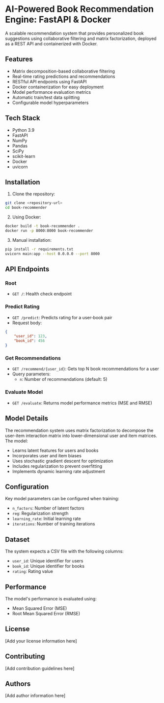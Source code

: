 # AI-Powered Book Recommendation Engine: FastAPI & Docker

A scalable recommendation system that provides personalized book suggestions using collaborative filtering and matrix factorization, deployed as a REST API and containerized with Docker.

## Features

- Matrix decomposition-based collaborative filtering
- Real-time rating predictions and recommendations
- RESTful API endpoints using FastAPI
- Docker containerization for easy deployment
- Model performance evaluation metrics
- Automatic train/test data splitting
- Configurable model hyperparameters

## Tech Stack

- Python 3.9
- FastAPI
- NumPy
- Pandas
- SciPy
- scikit-learn
- Docker
- uvicorn

## Installation

1. Clone the repository:
```bash
git clone <repository-url>
cd book-recommender
```

2. Using Docker:
```bash
docker build -t book-recommender .
docker run -p 8000:8000 book-recommender
```

3. Manual installation:
```bash
pip install -r requirements.txt
uvicorn main:app --host 0.0.0.0 --port 8000
```

## API Endpoints

### Root
- `GET /`: Health check endpoint

### Predict Rating
- `GET /predict`: Predicts rating for a user-book pair
- Request body:
```json
{
    "user_id": 123,
    "book_id": 456
}
```

### Get Recommendations
- `GET /recommend/{user_id}`: Gets top N book recommendations for a user
- Query parameters:
  - `n`: Number of recommendations (default: 5)

### Evaluate Model
- `GET /evaluate`: Returns model performance metrics (MSE and RMSE)

## Model Details

The recommendation system uses matrix factorization to decompose the user-item interaction matrix into lower-dimensional user and item matrices. The model:

- Learns latent features for users and books
- Incorporates user and item biases
- Uses stochastic gradient descent for optimization
- Includes regularization to prevent overfitting
- Implements dynamic learning rate adjustment

## Configuration

Key model parameters can be configured when training:

- `n_factors`: Number of latent factors
- `reg`: Regularization strength
- `learning_rate`: Initial learning rate
- `iterations`: Number of training iterations

## Dataset

The system expects a CSV file with the following columns:
- `user_id`: Unique identifier for users
- `book_id`: Unique identifier for books
- `rating`: Rating value

## Performance

The model's performance is evaluated using:
- Mean Squared Error (MSE)
- Root Mean Squared Error (RMSE)

## License

[Add your license information here]

## Contributing

[Add contribution guidelines here]

## Authors

[Add author information here]